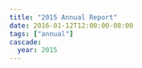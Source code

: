 ```yaml
---
title: "2015 Annual Report"
date: 2016-01-12T12:00:00-08:00
tags: ["annual"]
cascade: 
  year: 2015
---
```


<!--more-->
